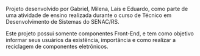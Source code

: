 Projeto desenvolvido por Gabriel, Milena, Laís e Eduardo, como parte de uma atividade de ensino realizada durante o curso de Técnico em Desenvolvimento de Sistemas do SENAC/RS.

Este projeto possui somente componentes Front-End, e tem como objetivo informar seus usuários da existência, importância e como realizar a reciclagem de componentes eletrônicos.